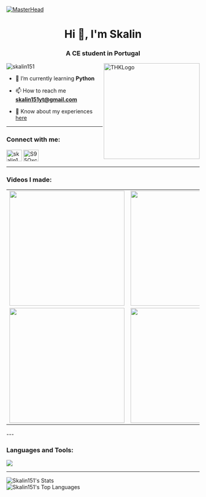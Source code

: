 [![MasterHead](https://bg-so-1.zippyimage.com/2024/04/24/c33501d735f758aa3110d9136783edfc.png)](https://skalin151.github.io/#home)
<h1 align="center">Hi 👋, I'm Skalin</h1>
<h3 align="center">A CE student in Portugal</h3>
<img align="right" alt="THKLogo" width="250" src="https://bg-so-1.zippyimage.com/2024/04/24/431c0666f02b746a9b0401678de99800.png">

<p align="left"> <img src="https://komarev.com/ghpvc/?username=skalin151&label=Profile%20views&color=0e75b6&style=flat" alt="skalin151" /> </p>

- 🌱 I’m currently learning **Python**

- 📫 How to reach me **skalin151yt@gmail.com**

- 📄 Know about my experiences [here](https://skalin151.github.io)

---

<h3 align="left">Connect with me:</h3>
<p align="left">
<a href="https://www.youtube.com/c/skalin1515" target="blank"><img align="center" src="https://raw.githubusercontent.com/rahuldkjain/github-profile-readme-generator/master/src/images/icons/Social/youtube.svg" alt="skalin1515" height="30" width="40" /></a>
<a href="https://discord.gg/S95Qxcrhqb" target="blank"><img align="center" src="https://raw.githubusercontent.com/rahuldkjain/github-profile-readme-generator/master/src/images/icons/Social/discord.svg" alt="S95Qxcrhqb" height="30" width="40" /></a>
</p>

---
<h3 align="left">Videos I made:</h3>
<table>
  <tr>
    <td>
      <a href="https://youtu.be/N9eIb2vNFao">
        <img src="https://youtube-stats-card.vercel.app/api/video?videoid=N9eIb2vNFao&layout=default&theme=dark_pink" width="300" />
      </a>
    </td>
    <td>
      <a href="https://youtu.be/2rv2Q-Mt_uA">
        <img src="https://youtube-stats-card.vercel.app/api/video?videoid=2rv2Q-Mt_uA&layout=default&theme=dark_pink" width="300" />
      </a>
    </td>
  </tr>
  <tr>
    <td>
      <a href="https://youtu.be/ewbENBWNNCM">
        <img src="https://youtube-stats-card.vercel.app/api/video?videoid=ewbENBWNNCM&layout=default&theme=dark_pink" width="300" />
      </a>
    </td>
    <td>
      <a href="https://youtu.be/GavvkqJGNd4">
        <img src="https://youtube-stats-card.vercel.app/api/video?videoid=GavvkqJGNd4&layout=default&theme=dark_pink" width="300" />
      </a>
    </td>
  </tr>
</table>
---

<h3 align="left">Languages and Tools:</h3>
<p align="left">
  <img src="https://skillicons.dev/icons?i=androidstudio,arduino,aws,azure,bash,bootstrap,c,cpp,clion,html,css,js,dart,discord,docker,figma,flutter,git,github,linux,md,mysql,nodejs,obsidian,postman,py,raspberrypi,unity,vscode,windows" />
</p>

---

![Skalin151's Stats](https://github-readme-stats.vercel.app/api?username=Skalin151&theme=dark&show_icons=true&hide_border=true&count_private=true)<br>
![Skalin151's Top Languages](https://github-readme-stats.vercel.app/api/top-langs/?username=Skalin151&theme=dark&show_icons=true&hide_border=true&layout=compact) 





